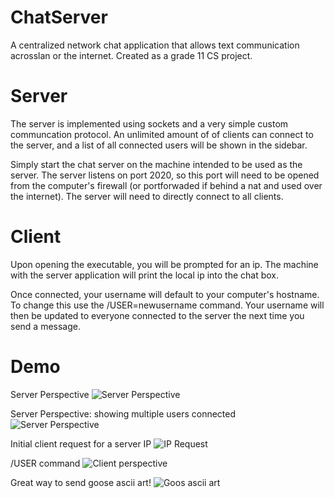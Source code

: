 # ChatServer
A centralized network chat application that allows text communication acrosslan or the internet. Created as a grade 11 CS project. 


# Server 
The server is implemented using sockets and a very simple custom communcation protocol. An unlimited amount of of clients can connect to the server, and a list of all connected users will be shown in the sidebar.

Simply start the chat server on the machine intended to be used as the server. The server listens on port 2020, so this port will need to be opened from the computer's firewall (or portforwaded if behind a nat and used over the internet). The server will need to directly connect to all clients.  

# Client
Upon opening the executable, you will be prompted for an ip. The machine with the server application will print the local ip into the chat box. 

Once connected, your username will default to your computer's hostname. To change this use the /USER=newusername command. Your username will then be updated to everyone connected to the server the next time you send a message.


# Demo

Server Perspective
![Server Perspective](http://i.imgur.com/ZxJbRvc.png)


Server Perspective: showing multiple users connected
![Server Perspective](http://i.imgur.com/eCjab4o.png)


Initial client request for a server IP
![IP Request](http://i.imgur.com/53TbBc1.png)


/USER command
![Client perspective](http://i.imgur.com/3KqtNaE.png)


Great way to send goose ascii art!
![Goos ascii art](http://i.imgur.com/LOGk850.png)



